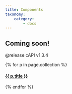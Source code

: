 ```yaml
---
title: Components
taxonomy:
    category:
        - docs
---
```


## Coming soon!

@release cAPI v1.3.4

{% for p in page.collection %}
#### [ {{ p.title }}]({{p.link}})
{% endfor %}